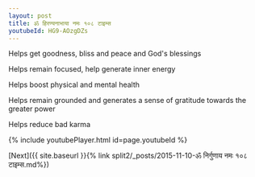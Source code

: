 ```yaml
---
layout: post
title: ॐ हिरण्यनाभाया नमः १०८ टाइम्स
youtubeId: HG9-AOzgDZs
---
```

 
 
Helps get goodness, bliss and peace and God's blessings
 
Helps remain focused, help generate inner energy 
 
Helps boost physical and mental health 
 
Helps remain grounded and generates a sense of gratitude towards the greater power 
 
Helps reduce bad karma
 
 
 
 


{% include youtubePlayer.html id=page.youtubeId %}
 
[Next]({{ site.baseurl }}{% link  split2/_posts/2015-11-10-ॐ निर्गुणाय नमः १०८ टाइम्स.md%})
 

